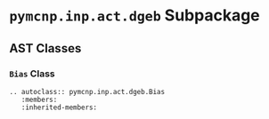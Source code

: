 # `pymcnp.inp.act.dgeb` Subpackage

## AST Classes

### `Bias` Class

```{eval-rst}
.. autoclass:: pymcnp.inp.act.dgeb.Bias
   :members:
   :inherited-members:
```
